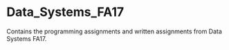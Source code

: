 # Data_Systems_FA17
Contains the programming assignments and written assignments from Data Systems FA17.
